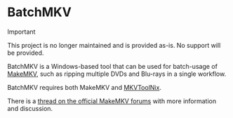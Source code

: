 # BatchMKV

> [!IMPORTANT]
> This project is no longer maintained and is provided as-is. No support will be provided.

BatchMKV is a Windows-based tool that can be used for batch-usage of [MakeMKV](https://makemkv.com/), such as ripping multiple DVDs and Blu-rays in a single workflow.

BatchMKV requires both MakeMKV and [MKVToolNix](https://mkvtoolnix.download/).

There is a [thread on the official MakeMKV forums](https://forum.makemkv.com/forum/viewtopic.php?f=10&t=9345) with more information and discussion.
